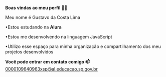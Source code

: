 **Boas vindas ao meu perfil 💙💙**

Meu nome é Gustavo da Costa Lima

•Estou estudando na **Alura**

•Estou me desenvolvendo na linguagem JavaScript

•Utilizo esse espaço para minha organização e compartilhamento dos meu projetos desenvolvidos

**Você pode entrar em contato comigo 📫**
0000109640963xsp@al.educacao.sp.gov.br
